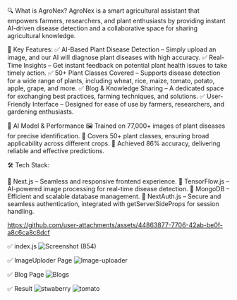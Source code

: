 🔍 What is AgroNex?
 AgroNex is a smart agricultural assistant that empowers farmers, researchers, and plant enthusiasts by providing instant AI-driven disease detection and a collaborative space for sharing 
 agricultural knowledge.

🚀 Key Features:
 ✅ AI-Based Plant Disease Detection – Simply upload an image, and our AI will diagnose plant diseases with high accuracy.
 ✅ Real-Time Insights – Get instant feedback on potential plant health issues to take timely action.
 ✅ 50+ Plant Classes Covered – Supports disease detection for a wide range of plants, including wheat, rice, maize, tomato, potato, apple, grape, and more.
 ✅ Blog & Knowledge Sharing – A dedicated space for exchanging best practices, farming techniques, and solutions.
 ✅ User-Friendly Interface – Designed for ease of use by farmers, researchers, and gardening enthusiasts.

🔬 AI Model & Performance
 🖼️ Trained on 77,000+ images of plant diseases for precise identification.
 🎯 Covers 50+ plant classes, ensuring broad applicability across different crops.
 🎯 Achieved 86% accuracy, delivering reliable and effective predictions.

🛠️ Tech Stack:




🔹 Next.js – Seamless and responsive frontend experience.
 🔹 TensorFlow.js – AI-powered image processing for real-time disease detection.
 🔹 MongoDB – Efficient and scalable database management.
 🔹 NextAuth.js – Secure and seamless authentication, integrated with getServerSideProps for session handling.

 https://github.com/user-attachments/assets/44863877-7706-42ab-be0f-a8c6ca8c8dcf

  ✅ index.js 
 ![Screenshot (854)](https://github.com/user-attachments/assets/bc59b77f-fd4b-416e-85ba-f671c18e5a05)

  ✅ ImageUploder Page
![Image-uploader](https://github.com/user-attachments/assets/fc283c57-5232-43f8-8d24-51d852ea79fa)

  ✅ Blog Page
  ![Blogs](https://github.com/user-attachments/assets/d6a695d9-3a4b-4fb2-93fb-ee66183e91bb)

  ✅ Result 
  ![stwaberry](https://github.com/user-attachments/assets/a4c45e9c-e1b8-44bc-a834-4062f9902694)
  ![tomato](https://github.com/user-attachments/assets/26b000fa-8b06-4e5b-a7e3-49976354a108)


  

 


 


